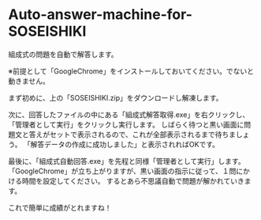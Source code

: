# Auto-answer-machine-for-SOSEISHIKI
組成式の問題を自動で解答します。

※前提として「GoogleChrome」をインストールしておいてください。でないと動きません。

まず初めに、上の「SOSEISHIKI.zip」をダウンロードし解凍します。

次に、回答したファイルの中にある「組成式解答取得.exe」を右クリックし、「管理者として実行」をクリックし実行します。
しばらく待つと黒い画面に問題文と答えがセットで表示されるので、これが全部表示されるまで待ちましょう。
「解答データの作成に成功しました」と表示されればOKです。

最後に、「組成式自動回答.exe」を先程と同様「管理者として実行」します。
「GoogleChrome」が立ち上がりますが、黒い画面の指示に従って、１問にかける時間を設定してください。
するとあら不思議自動で問題が解かれていきます。

これで簡単に成績がとれますね！
